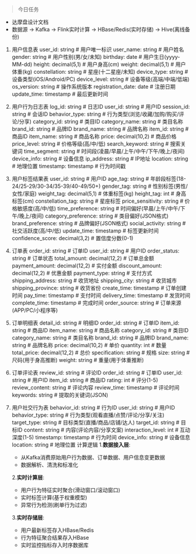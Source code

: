 > 今日任务
* 达摩盘设计文档
* 数据源 → Kafka → Flink实时计算 → HBase/Redis(实时存储) → Hive(离线备份)
1.  用户信息表
    user_id: string           # 用户唯一标识
    user_name: string         # 用户姓名
    gender: string           # 用户性别(男/女/未知)
    birthday: date           # 用户生日(yyyy-MM-dd)
    height: decimal(5,1)     # 用户身高(cm)
    weight: decimal(5,1)     # 用户体重(kg)
    constellation: string    # 星座(十二星座/未知)
    device_type: string      # 设备类型(iOS/Android/PC)
    device_level: string     # 设备等级(高端/中端/低端)
    os_version: string       # 操作系统版本
    registration_date: date  # 注册日期
    update_time: timestamp   # 最后更新时间
2.  用户行为日志表
    log_id: string           # 日志ID
    user_id: string          # 用户ID
    session_id: string       # 会话ID
    behavior_type: string    # 行为类型(浏览/收藏/加购/购买/评论/分享)
    category_id: string      # 类目ID
    category_name: string    # 类目名称
    brand_id: string         # 品牌ID
    brand_name: string       # 品牌名称
    item_id: string          # 商品ID
    item_name: string        # 商品名称
    price: decimal(10,2)     # 商品价格
    price_level: string      # 价格等级(高/中/低)
    search_keyword: string   # 搜索关键词
    time_segment: string     # 时间段(凌晨/早晨/上午/中午/下午/晚上/夜间)
    device_info: string      # 设备信息
    ip_address: string       # IP地址
    location: string         # 地理位置
    timestamp: timestamp     # 行为时间戳
3. 用户标签结果表
   user_id: string          # 用户ID
   age_tag: string          # 年龄段标签(18-24/25-29/30-34/35-39/40-49/50+)
   gender_tag: string       # 性别标签(男性/女性/家庭)
   weight_tag: decimal(5,1) # 体重标签(kg)
   height_tag: int          # 身高标签(cm)
   constellation_tag: string # 星座标签
   price_sensitivity: string # 价格敏感度(高/中/低)
   time_preference: string  # 时间偏好(早晨/上午/中午/下午/晚上/夜间)
   category_preference: string # 类目偏好(JSON格式)
   brand_preference: string # 品牌偏好(JSON格式)
   social_activity: string  # 社交活跃度(高/中/低)
   update_time: timestamp   # 标签更新时间
   confidence_score: decimal(3,2) # 置信度分数(0-1)
4. 订单表
   order_id: string         # 订单ID
   user_id: string          # 用户ID
   order_status: string     # 订单状态
   total_amount: decimal(12,2) # 订单总金额
   payment_amount: decimal(12,2) # 实付金额
   discount_amount: decimal(12,2) # 优惠金额
   payment_type: string     # 支付方式
   shipping_address: string # 收货地址
   shipping_city: string    # 收货城市
   shipping_province: string # 收货省份
   create_time: timestamp   # 订单创建时间
   pay_time: timestamp      # 支付时间
   delivery_time: timestamp # 发货时间
   complete_time: timestamp # 完成时间
   order_source: string     # 订单来源(APP/PC/小程序等)
5. 订单明细表
   detail_id: string        # 明细ID
   order_id: string         # 订单ID
   item_id: string          # 商品ID
   item_name: string        # 商品名称
   category_id: string      # 类目ID
   category_name: string    # 类目名称
   brand_id: string         # 品牌ID
   brand_name: string       # 品牌名称
   price: decimal(10,2)     # 单价
   quantity: int            # 数量
   total_price: decimal(12,2) # 总价
   specification: string    # 规格
   size: string             # 尺码(用于身高推断)
   weight: string           # 重量(用于体重推断)
6. 订单评论表
   review_id: string        # 评论ID
   order_id: string         # 订单ID
   user_id: string          # 用户ID
   item_id: string          # 商品ID
   rating: int              # 评分(1-5)
   review_content: string   # 评论内容
   review_time: timestamp   # 评论时间
   keywords: string         # 提取的关键词(JSON)
7. 用户社交行为表
   behavior_id: string      # 行为ID
   user_id: string          # 用户ID
   behavior_type: string    # 行为类型(观看直播/点赞/评论/分享/关注)
   target_type: string      # 目标类型(直播/商品/店铺/达人)
   target_id: string        # 目标ID
   content: string          # 内容(评论内容/分享文案)
   interaction_level: int   # 互动深度(1-5)
   timestamp: timestamp     # 行为时间
   device_info: string      # 设备信息
   location: string         # 地理位置
   计算逻辑
   1.**数据接入层**:

    - 从Kafka消费原始用户行为数据、订单数据、用户信息变更数据
    - 数据解析、清洗和标准化

   2.**实时计算层**:

    - 用户行为特征实时聚合(滑动窗口/滚动窗口)
    - 实时标签计算(基于权重模型)
    - 异常行为检测(刷单行为过滤)

   3.**实时存储层**:

    - 用户最新标签存入HBase/Redis
    - 行为特征聚合结果存入HBase
    - 实时监控指标存入时序数据库